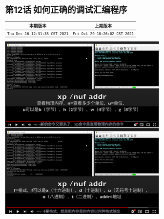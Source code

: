 # 第12话 如何正确的调试汇编程序

|本期版本|上期版本
|:---:|:---:|
`Thu Dec 16 12:31:38 CST 2021` | `Fri Oct 29 10:26:02 CST 2021`

<img src="./01.png" />

<img src="./02.png" />